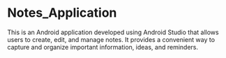 # Notes_Application
This is an Android application developed using Android Studio that allows users to create, edit, and manage notes. It provides a convenient way to capture and organize important information, ideas, and reminders.
